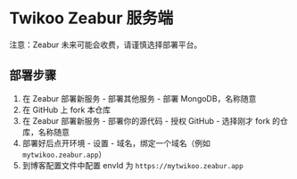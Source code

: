 # Twikoo Zeabur 服务端

注意：Zeabur 未来可能会收费，请谨慎选择部署平台。

## 部署步骤

1. 在 Zeabur 部署新服务 - 部署其他服务 - 部署 MongoDB，名称随意
2. 在 GitHub 上 fork 本仓库
3. 在 Zeabur 部署新服务 - 部署你的源代码 - 授权 GitHub - 选择刚才 fork 的仓库，名称随意
4. 部署好后点开环境 - 设置 - 域名，绑定一个域名（例如 `mytwikoo.zeabur.app`）
5. 到博客配置文件中配置 envId 为 `https://mytwikoo.zeabur.app`
